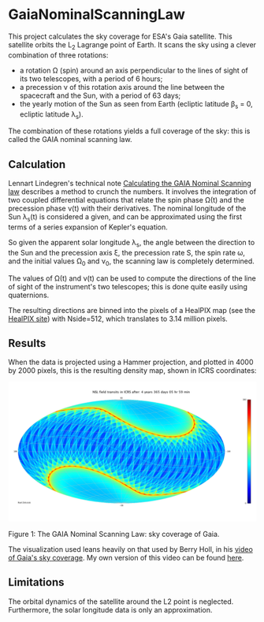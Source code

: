 # GaiaNominalScanningLaw

This project calculates the sky coverage for ESA's Gaia satellite. This satellite orbits the L<sub>2</sub> Lagrange point of Earth. 
It scans the sky using a clever combination of three rotations:
- a rotation Ω (spin) around an axis perpendicular to the lines of sight of its two telescopes, with a period of 6 hours;
- a precession ν of this rotation axis around the line between the spacecraft and the Sun, with a period of 63 days;
- the yearly motion of the Sun as seen from Earth (ecliptic latitude β<sub>s</sub> = 0, ecliptic latitude λ<sub>s</sub>).

The combination of these rotations yields a full coverage of the sky: this is called the GAIA nominal scanning law.

## Calculation
Lennart Lindegren's technical note
[Calculating the GAIA Nominal Scanning law](http://www.astro.lu.se/~lennart/Astrometry/TN/Gaia-LL-035-20010219-Calculating-the-GAIA-Nominal-Scanning-Law.pdf)
describes a method to crunch the numbers. It involves the integration of two coupled differential equations that relate
the spin phase Ω(t) and the precession phase ν(t) with their derivatives. The nominal longitude of the Sun λ<sub>s</sub>(t)
is considered a given, and can be approximated using the first terms of a series expansion of Kepler's equation.

So given the apparent solar longitude λ<sub>s</sub>, the angle between the direction to the Sun and the precession axis ξ,
the precession rate S, the spin rate ω, and the initial values Ω<sub>0</sub> and ν<sub>0</sub>, the scanning law is completely
determined.

The values of Ω(t) and ν(t) can be used to compute the directions of the line of sight of the instrument's two telescopes; 
this is done quite easily using quaternions.

The resulting directions are binned into the pixels of a HealPIX map  (see the [HealPIX site](http://healpix.sourceforge.net))
with Nside=512, which translates to 3.14 million pixels.


## Results
When the data is projected using a Hammer projection, and plotted in 4000 by 2000 pixels, this is
the resulting density map, shown in ICRS coordinates:

![GAIA Nominal Scanning Law: sky coverage of Gaia](gaia_nsl_density.png?raw=true "The GAIA Nominal Scanning Law: sky coverage of Gaia")

Figure 1: The GAIA Nominal Scanning Law: sky coverage of Gaia.

The visualization used leans heavily on that used by Berry Holl, in his [video of Gaia's sky coverage](https://youtu.be/lRhe2grA9wE). 
My own version of this video can be found [here](https://youtu.be/_BjJYRS1GCg).

## Limitations

The orbital dynamics of the satellite around the L2 point is neglected. Furthermore, the solar longitude data is only an
approximation.